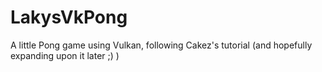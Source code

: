 # LakysVkPong
A little Pong game using Vulkan, following Cakez's tutorial (and hopefully expanding upon it later ;) )
